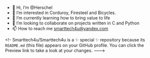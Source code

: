 - 👋 Hi, I’m @Herschel
- 👀 I’m interested in Corduroy, Firesteel and Bicycles.
- 🌱 I’m currently learning how to bring value to life 
- 💞️ I’m looking to collaborate on projects written in C and Python 
- 📫 How to reach me smarttech4u@yandex.com

<!-
Smarttech4u/Smarttech4u is a ✨ special ✨ repository because its `README.md` (this file) appears on your GitHub profile.
You can click the Preview link to take a look at your changes.
--->
